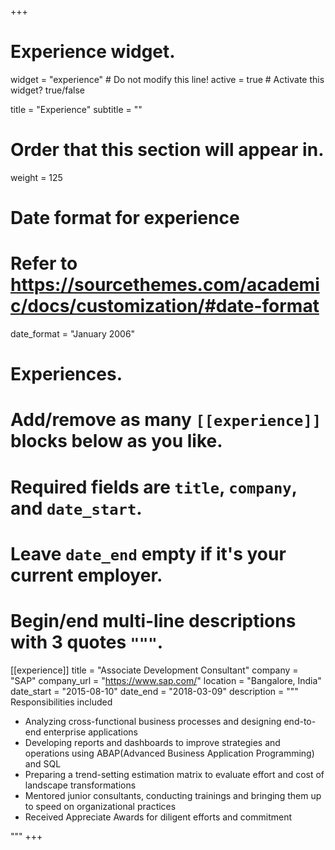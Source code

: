 +++
# Experience widget.
widget = "experience"  # Do not modify this line!
active = true  # Activate this widget? true/false

title = "Experience"
subtitle = ""

# Order that this section will appear in.
weight = 125

# Date format for experience
#   Refer to https://sourcethemes.com/academic/docs/customization/#date-format
date_format = "January 2006"

# Experiences.
#   Add/remove as many `[[experience]]` blocks below as you like.
#   Required fields are `title`, `company`, and `date_start`.
#   Leave `date_end` empty if it's your current employer.
#   Begin/end multi-line descriptions with 3 quotes `"""`.
[[experience]]
  title = "Associate Development Consultant"
  company = "SAP"
  company_url = "https://www.sap.com/"
  location = "Bangalore, India"
  date_start = "2015-08-10"
  date_end = "2018-03-09"
  description = """
Responsibilities included  

* Analyzing cross-functional business processes and designing end-to-end enterprise applications  
* Developing reports and dashboards to improve strategies and operations using ABAP(Advanced Business Application Programming) and SQL  
* Preparing a trend-setting estimation matrix to evaluate effort and cost of landscape transformations  
* Mentored junior consultants, conducting trainings and bringing them up to speed on organizational practices
* Received Appreciate Awards for diligent efforts and commitment

"""
+++
